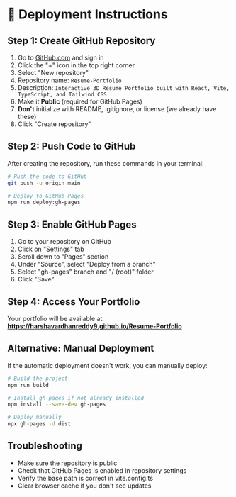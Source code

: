 # 🚀 Deployment Instructions

## Step 1: Create GitHub Repository
1. Go to [GitHub.com](https://github.com) and sign in
2. Click the "+" icon in the top right corner
3. Select "New repository"
4. Repository name: `Resume-Portfolio`
5. Description: `Interactive 3D Resume Portfolio built with React, Vite, TypeScript, and Tailwind CSS`
6. Make it **Public** (required for GitHub Pages)
7. **Don't** initialize with README, .gitignore, or license (we already have these)
8. Click "Create repository"

## Step 2: Push Code to GitHub
After creating the repository, run these commands in your terminal:

```bash
# Push the code to GitHub
git push -u origin main

# Deploy to GitHub Pages
npm run deploy:gh-pages
```

## Step 3: Enable GitHub Pages
1. Go to your repository on GitHub
2. Click on "Settings" tab
3. Scroll down to "Pages" section
4. Under "Source", select "Deploy from a branch"
5. Select "gh-pages" branch and "/ (root)" folder
6. Click "Save"

## Step 4: Access Your Portfolio
Your portfolio will be available at:
**https://harshavardhanreddy9.github.io/Resume-Portfolio**

## Alternative: Manual Deployment
If the automatic deployment doesn't work, you can manually deploy:

```bash
# Build the project
npm run build

# Install gh-pages if not already installed
npm install --save-dev gh-pages

# Deploy manually
npx gh-pages -d dist
```

## Troubleshooting
- Make sure the repository is public
- Check that GitHub Pages is enabled in repository settings
- Verify the base path is correct in vite.config.ts
- Clear browser cache if you don't see updates
